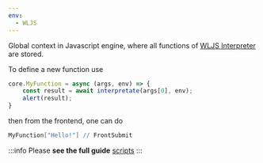 ```yaml
---
env:
  - WLJS
---
```

Global context in Javascript engine, where all functions of [WLJS Interpreter](../../../../interpreter/intro.md) are stored.

To define a new function use

```js
core.MyFunction = async (args, env) => {
	const result = await interpretate(args[0], env);
	alert(result);
}
```

then from the frontend, one can do

```mathematica
MyFunction["Hello!"] // FrontSubmit
```

:::info
Please __see the full guide__ [scripts](../../../../interpreter/Basics/scripts.md)
:::